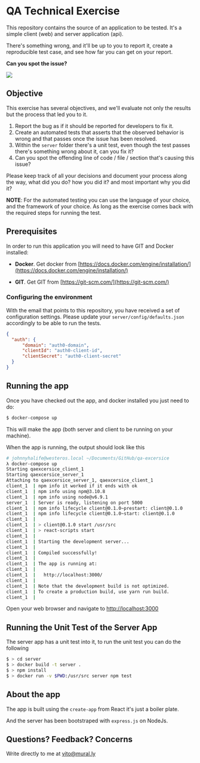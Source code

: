 # QA Technical Exercise

This repository contains the source of an application to be tested. It's a simple client (web) and server application (api).

There's something wrong, and it'll be up to you to report it, create a reproducible test case, and see how far you can get on your report.

**Can you spot the issue?**

![](issue.png)

## Objective
This exercise has several objectives, and we'll evaluate not only the results but the process that led you to it. 

1. Report the bug as if it should be reported for developers to fix it. 
2. Create an automated tests that asserts that the observed behavior is wrong and that passes once the issue has been resolved. 
3. Within the `server` folder there's a unit test, even though the test passes there's something wrong about it, can you fix it?
4. Can you spot the offending line of code / file / section that's causing this issue?

Please keep track of all your decisions and document your process along the way, what did you do? how you did it? and most important why you did it?

**NOTE**: For the automated testing you can use the language of your choice, and the framework of your choice. As long as the exercise comes back with the required steps for running the test.

## Prerequisites  
In order to run this application you will need to have GIT and Docker installed: 

* **Docker**. Get docker from [https://docs.docker.com/engine/installation/](https://docs.docker.com/engine/installation/)

* **GIT**. Get GIT from [https://git-scm.com/](https://git-scm.com/)

### Configuring the environment 
With the email that points to this repository, you have received a set of configuration settings. Please update your `server/config/defaults.json` accordingly to be able to run the tests.

```json
{
  "auth": {
      "domain": "auth0-domain",
      "clientId": "auth0-client-id",
      "clientSecret": "auth0-client-secret"
  }
}
```

## Running the app 
Once you have checked out the app, and docker installed you just need to do: 

```bash 
$ docker-compose up 
```

This will make the app (both server and client to be running on your machine).

When the app is running, the output should look like this

```bash
# johnnyhalife@westeros.local ~/Documents/GitHub/qa-excersice
λ docker-compose up 
Starting qaexcersice_client_1
Starting qaexcersice_server_1
Attaching to qaexcersice_server_1, qaexcersice_client_1
client_1  | npm info it worked if it ends with ok
client_1  | npm info using npm@3.10.8
client_1  | npm info using node@v6.9.1
server_1  | Server is ready, listening on port 5000
client_1  | npm info lifecycle client@0.1.0~prestart: client@0.1.0
client_1  | npm info lifecycle client@0.1.0~start: client@0.1.0
client_1  | 
client_1  | > client@0.1.0 start /usr/src
client_1  | > react-scripts start
client_1  | 
client_1  | Starting the development server...
client_1  | 
client_1  | Compiled successfully!
client_1  | 
client_1  | The app is running at:
client_1  | 
client_1  |   http://localhost:3000/
client_1  | 
client_1  | Note that the development build is not optimized.
client_1  | To create a production build, use yarn run build.
client_1  | 
```

Open your web browser and navigate to [http://localhost:3000](http://localhost:3000)

##  Running the Unit Test of the Server App 
The server app has a unit test into it, to run the unit test you can do the following 

```bash 
$ > cd server 
$ > docker build -t server . 
$ > npm install
$ > docker run -v $PWD:/usr/src server npm test
```

## About the app 
The app is built using the `create-app` from React it's just a boiler plate. 

And the server has been bootstraped with `express.js` on NodeJs.

## Questions? Feedback? Concerns

Write directly to me at vito@mural.ly
